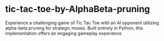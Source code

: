 # tic-tac-toe-by-AlphaBeta-pruning
Experience a challenging game of Tic Tac Toe with an AI opponent utilizing alpha-beta pruning for strategic moves. Built entirely in Python, this implementation offers an engaging gameplay experience
